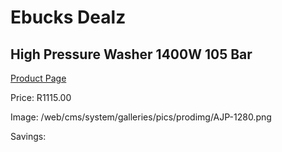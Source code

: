
# Ebucks Dealz
## High Pressure Washer 1400W 105 Bar
[Product Page](https://www.ebucks.com/web/shop/productSelected.do?prodId=1201218782&catId=363410833)

Price: R1115.00

Image: /web/cms/system/galleries/pics/prodimg/AJP-1280.png

Savings: 


	